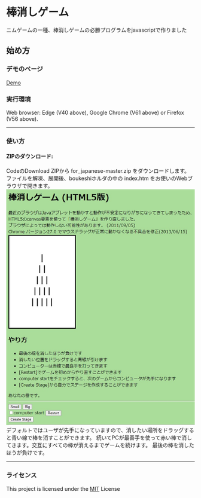 棒消しゲーム
====

ニムゲームの一種、棒消しゲームの必勝プログラムをjavascriptで作りました

## 始め方

### デモのページ

[Demo](http://mession.mydns.jp/~gigaho/bokesi/js_boukeshi/)

### 実行環境

Web browser: Edge (V40 above), Google Chrome (V61 above) or Firefox (V56 above).  

---
### 使い方
####  ZIPのダウンロード:

CodeのDownload ZIPから for_japanese-master.zip をダウンロードします。
ファイルを解凍、展開後、boukeshiホルダの中の index.htm をお使いのWebブラウザで開きます。
![HTML初期画像](boukeshi/screenshot.jpg)
デフォルトではユーザが先手になっていますので、消したい場所をドラッグすると青い線で棒を消すことができます。
続いてPCが最善手を使って赤い棒で消してきます。交互にすべての棒が消えるまでゲームを続けます。
最後の棒を消したほうが負けです。

---

### ライセンス

This project is licensed under the [MIT](https://raw.githubusercontent.com/b4b4r07/dotfiles/master/doc/LICENSE-MIT.txt) License

